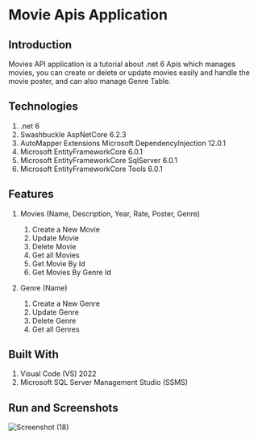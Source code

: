 # Movie Apis Application

## Introduction
Movies API application is a tutorial about .net 6 Apis which manages movies, you can create or delete or update movies easily and handle the movie poster, and can also manage Genre Table.

## Technologies
1) .net 6
2) Swashbuckle AspNetCore 6.2.3
3) AutoMapper Extensions Microsoft DependencyInjection 12.0.1
4) Microsoft EntityFrameworkCore 6.0.1
5) Microsoft EntityFrameworkCore SqlServer 6.0.1
6) Microsoft EntityFrameworkCore Tools 6.0.1

## Features
1) Movies (Name, Description, Year, Rate, Poster, Genre)
      1) Create a New Movie
      2) Update Movie
      3) Delete Movie
      4) Get all Movies
      5) Get Movie By Id
      6) Get Movies By Genre Id
     
2) Genre (Name)
      1) Create a New Genre
      2) Update Genre
      3) Delete Genre
      4) Get all Genres

## Built With
1) Visual Code (VS) 2022
2) Microsoft SQL Server Management Studio (SSMS)

   
## Run and Screenshots
![Screenshot (18)](https://github.com/EssamSheriff/Movie_Apis/assets/72581790/d9e92f01-725f-4cbc-b38f-167671b46fd9)


